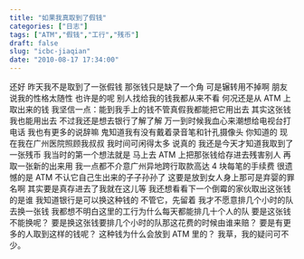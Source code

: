 ```yaml
---
title: "如果我真取到了假钱"
categories: ["日志"]
tags: ["ATM","假钱","工行","残币"]
draft: false
slug: "icbc-jiaqian"
date: "2010-08-17 17:34:00"
---
```


还好
 昨天我不是取到了一张假钱
 那张钱只是缺了一个角
 可是辗转用不掉啊
 朋友说我的性格太随性
 也许是的呢
 别人找给我的钱我都从来不看
 何况还是从 ATM 上取出来的钱
 我坚信一点：能到我手上的钱不管真假我都能把它用出去
 其实这张钱我也能用出去
 不过我还是想去银行了解了解
 万一到时候我血心来潮想给电视台打电话
 我也有更多的说辞嘛
 鬼知道我有没有戴着录音笔和针孔摄像头
 你知道的
 现在我在广州医院照顾我叔叔
 我时间可闲得太多
 说真的
 我还是今天才知道我取到了一张残币
 我当时的第一个想法就是
 马上去 ATM 上把那张钱给存进去残害别人
 再取一张新的出来用
 我一点都不介意广州异地跨行取款高达 4 块每笔的手续费
 很遗憾的是
 ATM 不认它自己生出来的子子孙孙了
 这要是放到女人身上那可是弃婴的罪名啊
 其实要是真存进去了我就在这儿等
 我还想看看下一个倒霉的家伙取出这张钱的是谁
 我知道银行是可以换这种钱的
 不管它，先留着
 我才不愿意排几个小时的队去换一张钱
 我都想不明白这里的工行为什么每天都能排几十个人的队
 要是这张钱不能换呢？
 要是换这张钱要排几个小时的队那这花费的时候由谁来赔？
 要是有更多的人取到这样的钱呢？
 这种钱为什么会放到 ATM 里的？
 我草，我的疑问可不少。

